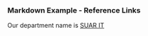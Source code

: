 ### Markdown Example - Reference Links

Our department name is [SUAR IT][SUARIT]

[SUARIT]: http://suarit.uncc.edu